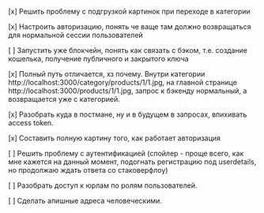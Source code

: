 [x] Решить проблему с подгрузкой картинок при переходе в категории

[x] Настроить авторизацию, понять че ваще там должно возвращаться для нормальной сессии пользователей

[ ] Запустить уже блокчейн, понять как связать с бэком, т.е. создание кошелька, получение публичного и закрытого ключа

[x] Полный путь отличается, хз почему. Внутри категории http://localhost:3000/category/products/1/1.jpg, на главной странице http://localhost:3000/products/1/1.jpg, запрос к бэкенду нормальный, а возвращается уже с категорией.

[x] Разобрать куда в постмане, ну и в будущем в запросах, впихивать access token. 

[x] Составить полную картину того, как работает авторизация

[ ] Решить проблему с аутентификацией (спойлер - проще всего, как мне кажется на данный момент, подогнать регистрацию под userdetails, но продолжаю ждать ответа со стаковерфлоу)

[ ] Разобрать доступ к юрлам по ролям пользователей.

[ ] Сделать апишные адреса человеческими.